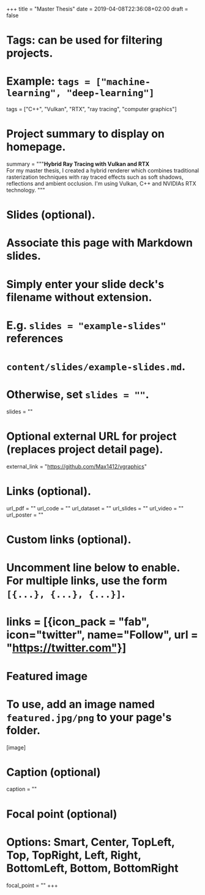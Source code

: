 +++
title = "Master Thesis"
date = 2019-04-08T22:36:08+02:00
draft = false

# Tags: can be used for filtering projects.
# Example: `tags = ["machine-learning", "deep-learning"]`
tags = ["C++", "Vulkan", "RTX", "ray tracing", "computer graphics"]

# Project summary to display on homepage.
summary = """<b>Hybrid Ray Tracing with Vulkan and RTX</b> <br>
For my master thesis, I created a hybrid renderer which combines traditional rasterization techniques with ray traced effects
such as soft shadows, reflections and ambient occlusion. I'm using Vulkan, C++ and NVIDIAs RTX technology.
"""

# Slides (optional).
#   Associate this page with Markdown slides.
#   Simply enter your slide deck's filename without extension.
#   E.g. `slides = "example-slides"` references 
#   `content/slides/example-slides.md`.
#   Otherwise, set `slides = ""`.
slides = ""

# Optional external URL for project (replaces project detail page).
external_link = "https://github.com/Max1412/vgraphics"

# Links (optional).
url_pdf = ""
url_code = ""
url_dataset = ""
url_slides = ""
url_video = ""
url_poster = ""

# Custom links (optional).
#   Uncomment line below to enable. For multiple links, use the form `[{...}, {...}, {...}]`.
# links = [{icon_pack = "fab", icon="twitter", name="Follow", url = "https://twitter.com"}]

# Featured image
# To use, add an image named `featured.jpg/png` to your page's folder. 
[image]
  # Caption (optional)
  caption = ""

  # Focal point (optional)
  # Options: Smart, Center, TopLeft, Top, TopRight, Left, Right, BottomLeft, Bottom, BottomRight
  focal_point = ""
+++
